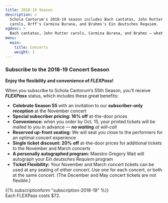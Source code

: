 ```yaml
---
title: 2018-19 Season
description: >
  Schola Cantorum's 2018-19 season includes Bach cantatas, John Rutter Christmas
  carols, Orff's Carmina Burana, and Brahms's Ein deutsches Requiem.
ogdesc: >
  Bach cantatas, John Rutter carols, Carmina Burana, and Brahms — what more could you want?
menu:
  main:
    title: Concerts
    weight: 1
---
```


<a name="subscriptions"></a>

### Subscribe to the 2018‑19 Concert Season

**Enjoy the flexibility and convenience of *FLEXPass*!**

When you subscribe to Schola Cantorum’s 55th Season, you’ll receive
**_FLEXPass_** status, which includes these great benefits:

* **Celebrate Season 55** with an invitation to our **subscriber-only
  reception** at the November concert
* **Special subscriber pricing: 16% off** at-the-door prices
* **Convenience:** when you order by Oct. 15, your printed tickets will be
  mailed to you in advance — _**no waiting** at will-call_
* **Reserved up-front seating:** We will seat you close to the performers for
  an optimal concert experience
* **Single ticket discount: 20% off** at-the-door prices for additional tickets
  to the November and March concerts
* **A personally autographed program:** Maestro Gregory Wait will autograph your
  _Ein deutsches Requiem_ program
* **Ticket Flexibility:** Your November and March concert tickets can be used at
  any seating of either concert.  Use one for each concert, or both at the same
  concert.  (The December and May concert tickets are not flexible.)

{{% subscriptionform "subscription-2018-19" %}}    Each FLEXPass costs $72.
